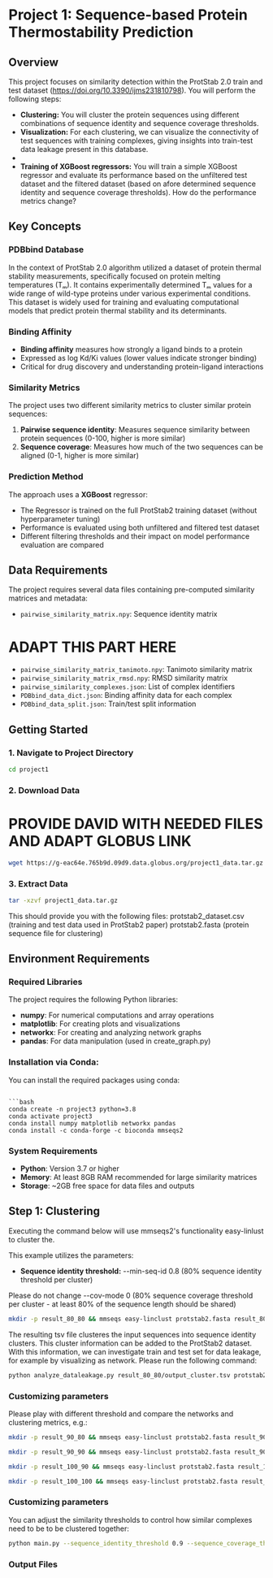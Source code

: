 # Project 1: Sequence-based Protein Thermostability Prediction

## Overview

This project focuses on similarity detection within the ProtStab 2.0 train and test dataset (https://doi.org/10.3390/ijms231810798). You will perform the following steps:
- **Clustering:** You will cluster the protein sequences using different combinations of sequence identity and sequence coverage thresholds.
- **Visualization:** For each clustering, we can visualize the connectivity of test sequences with training complexes, giving insights into train-test data leakage present in this database. 
-
- **Training of XGBoost regressors:** You will train a simple XGBoost regressor and evaluate its performance based on the unfiltered test dataset and the filtered dataset (based on afore determined sequence identity and sequence coverage thresholds). How do the performance metrics change?

## Key Concepts

### PDBbind Database
In the context of ProtStab 2.0 algorithm utilized a dataset of protein thermal stability measurements, specifically focused on protein melting temperatures (Tₘ). It contains experimentally determined Tₘ values for a wide range of wild-type proteins under various experimental conditions. This dataset is widely used for training and evaluating computational models that predict protein thermal stability and its determinants. 

### Binding Affinity
- **Binding affinity** measures how strongly a ligand binds to a protein
- Expressed as log Kd/Ki values (lower values indicate stronger binding)
- Critical for drug discovery and understanding protein-ligand interactions

### Similarity Metrics
The project uses two different similarity metrics to cluster similar protein sequences:

1. **Pairwise sequence identity**: Measures sequence similarity between protein sequences (0-100, higher is more similar)
2. **Sequence coverage**: Measures how much of the two sequences can be aligned (0-1, higher is more similar)

### Prediction Method
The approach uses a **XGBoost** regressor:
- The Regressor is trained on the full ProtStab2 training dataset (without hyperparameter tuning) 
- Performance is evaluated using both unfiltered and filtered test dataset
- Different filtering thresholds and their impact on model performance evaluation are compared

## Data Requirements

The project requires several data files containing pre-computed similarity matrices and metadata:

- `pairwise_similarity_matrix.npy`: Sequence identity matrix
# ADAPT THIS PART HERE
- `pairwise_similarity_matrix_tanimoto.npy`: Tanimoto similarity matrix  
- `pairwise_similarity_matrix_rmsd.npy`: RMSD similarity matrix
- `pairwise_similarity_complexes.json`: List of complex identifiers
- `PDBbind_data_dict.json`: Binding affinity data for each complex
- `PDBbind_data_split.json`: Train/test split information

## Getting Started

### 1. Navigate to Project Directory
```bash
cd project1
```

### 2. Download Data
# PROVIDE DAVID WITH NEEDED FILES AND ADAPT GLOBUS LINK
```bash
wget https://g-eac64e.765b9d.09d9.data.globus.org/project1_data.tar.gz
```

### 3. Extract Data
```bash
tar -xzvf project1_data.tar.gz
```

This should provide you with the following files:
protstab2_dataset.csv (training and test data used in ProtStab2 paper)
protstab2.fasta (protein sequence file for clustering)

## Environment Requirements

### Required Libraries
The project requires the following Python libraries:

- **numpy**: For numerical computations and array operations
- **matplotlib**: For creating plots and visualizations
- **networkx**: For creating and analyzing network graphs
- **pandas**: For data manipulation (used in create_graph.py)


### Installation via Conda:
You can install the required packages using conda:
```

```bash
conda create -n project3 python=3.8
conda activate project3
conda install numpy matplotlib networkx pandas
conda install -c conda-forge -c bioconda mmseqs2
```

### System Requirements
- **Python**: Version 3.7 or higher
- **Memory**: At least 8GB RAM recommended for large similarity matrices
- **Storage**: ~2GB free space for data files and outputs

## Step 1: Clustering

Executing the command below will use mmseqs2's functionality easy-linlust to cluster the.

This example utilizes the parameters:

- **Sequence identity threshold:** --min-seq-id 0.8 (80% sequence identity threshold per cluster)

Please do not change --cov-mode 0 (80% sequence coverage threshold per cluster - at least 80% of the sequence length should be shared)

```bash
mkdir -p result_80_80 && mmseqs easy-linclust protstab2.fasta result_80_80/output result_80_80 --min-seq-id 0.8 -c 0.8 --cov-mode 0
```

The resulting tsv file clusteres the input sequences into sequence identity clusters. This cluster information can be added to the ProtStab2 dataset.
With this information, we can investigate train and test set for data leakage, for example by visualizing as network. Please run the following command:

```bash
python analyze_dataleakage.py result_80_80/output_cluster.tsv protstab2_dataset.csv result_80_80
```
### Customizing parameters
Please play with different threshold and compare the networks and clustering metrics, e.g.:

```bash
mkdir -p result_90_80 && mmseqs easy-linclust protstab2.fasta result_90_80/output test --min-seq-id 0.9 -c 0.8 --cov-mode 0
```
```bash
mkdir -p result_90_90 && mmseqs easy-linclust protstab2.fasta result_90_90/output test --min-seq-id 0.9 -c 0.9 --cov-mode 0
```
```bash
mkdir -p result_100_90 && mmseqs easy-linclust protstab2.fasta result_100_90/output test --min-seq-id 1.0 -c 0.9 --cov-mode 0
```
```bash
mkdir -p result_100_100 && mmseqs easy-linclust protstab2.fasta result_100_100/output test --min-seq-id 1.0 -c 1.0 --cov-mode 0
```

### Customizing parameters
You can adjust the similarity thresholds to control how similar complexes need to be to be clustered together:

```bash
python main.py --sequence_identity_threshold 0.9 --sequence_coverage_threshold 0.9
```

### Output Files
